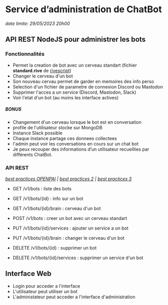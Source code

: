 # Service d’administration de ChatBot

_date limite: 29/05/2023 20h00_

## API REST NodeJS pour administrer les bots

### Fonctionnalités

- Permet la creation de bot avec un cerveau standart (fichier **standard.rive** de [rivescript](https://www.rivescript.com/try))
- Changer le cerveau d'un bot
- Son nouveau cervau permet de garder en memoires des info perso
- Selection d'un fichier de parametre de connexion Discord ou Mastodon
- Supprimer l'acces a un service (Discord, Mastodon, Slack)
- Voir l'etat d'un bot (au moins les interface actives)

##### BONUS

- Changement d'un cerveau lorsque le bot est en conversation
- profile de l'utilisateur stocke sur MongoDB
- Instance Slack possible
- Chaque instance partage ces donnees collectees
- l'admin peut voir les conversations en cours sur un chat bot
- Je peux recouper des informations d’un utilisateur recueillies par différents ChatBot.

### API REST

_[best practices OPENPAI](https://oai.github.io/Documentation/best-practices.html) | [best practices 2](https://www.pythoniste.fr/python/fastapi/les-bonnes-pratiques-pour-construire-un-api-rest/) | [best practices 3](https://teknospire.com/best-practices-to-open-api-design/)_

- GET /v1/bots : liste des bots
- GET /v1/bots/{id} : info sur un bot
- GET /v1/bots/{id}/brain : cerveau d'un bot

- POST /v1/bots : creer un bot avec un cerveau standart

- PUT /v1/bots/{id}/services : ajouter un service a un bot
- PUT /v1/bots/{id}/brain : changer le cerveau d'un bot

- DELETE /v1/bots/{id} : supprimer un bot
- DELETE /v1/bots/{id}/services : supprimer un service d'un bot

## Interface Web

- Login pour acceder a l'interface
- L'utilisateur peut utiliser un bot
- L'administateur peut acceder a l'interface d'administration
